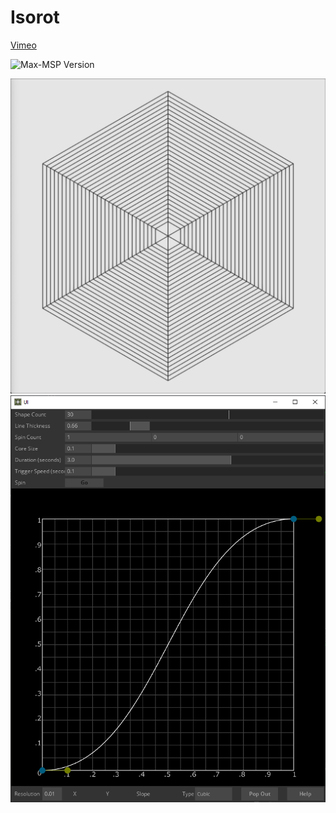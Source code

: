 # Isorot

[Vimeo](https://vimeo.com/375369741)

![Max-MSP Version](https://github.com/GregFinger/Max-trippyCuber)

![viz](/images/viz.png)
![ui](/images/ui.png)
